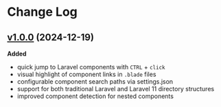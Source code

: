 # Change Log

## [v1.0.0](https://github.com/naoray/laravel-component-jumper/tree/v1.0.0) (2024-12-19)
**Added**
- quick jump to Laravel components with `CTRL` + `click`
- visual highlight of component links in `.blade` files
- configurable component search paths via settings.json
- support for both traditional Laravel and Laravel 11 directory structures
- improved component detection for nested components
